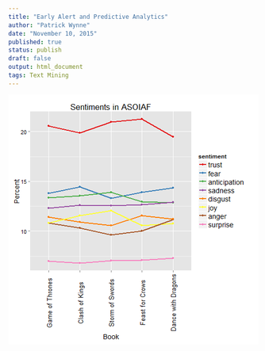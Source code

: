 ```yaml
---
title: "Early Alert and Predictive Analytics"
author: "Patrick Wynne"
date: "November 10, 2015"
published: true
status: publish
draft: false
output: html_document
tags: Text Mining
---
```

 
 
 
![plot of chunk unnamed-chunk-1](/figures/unnamed-chunk-1-1.png) 
 
